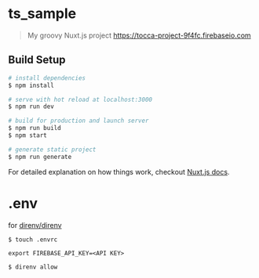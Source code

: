 # ts_sample

> My groovy Nuxt.js project
https://tocca-project-9f4fc.firebaseio.com

## Build Setup

``` bash
# install dependencies
$ npm install

# serve with hot reload at localhost:3000
$ npm run dev

# build for production and launch server
$ npm run build
$ npm start

# generate static project
$ npm run generate
```

For detailed explanation on how things work, checkout [Nuxt.js docs](https://nuxtjs.org).

# .env

for [direnv/direnv](https://github.com/direnv/direnv)

```
$ touch .envrc
```

```
export FIREBASE_API_KEY=<API KEY>
```

```
$ direnv allow
```
